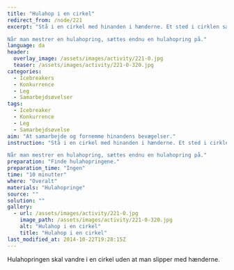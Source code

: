 ```yaml
---
title: "Hulahop i en cirkel"
redirect_from: /node/221
excerpt: "Stå i en cirkel med hinanden i hænderne. Et sted i cirklen sætter man hulahopringen mellem to personer. Det gælder om så hurtigt som muligt at få den tilbage til udgangspunktet.

Når man mestrer en hulahopring, sættes endnu en hulahopring på."
language: da
header:
  overlay_image: /assets/images/activity/221-0.jpg
  teaser: /assets/images/activity/221-0-320.jpg
categories:
  - Icebreakers
  - Konkurrence
  - Leg
  - Samarbejdsøvelser
tags:
  - Icebreaker
  - Konkurrence
  - Leg
  - Samarbejdsøvelse
aim: "At samarbejde og fornemme hinandens bevægelser."
instruction: "Stå i en cirkel med hinanden i hænderne. Et sted i cirklen sætter man hulahopringen mellem to personer. Det gælder om så hurtigt som muligt at få den tilbage til udgangspunktet.

Når man mestrer en hulahopring, sættes endnu en hulahopring på."
preparation: "Finde hulahopringene."
preparation_time: "Ingen"
time: "10 minutter"
where: "Overalt"
materials: "Hulahopringe"
source: ""
solution: ""
gallery:
  - url: /assets/images/activity/221-0.jpg
    image_path: /assets/images/activity/221-0-320.jpg
    alt: "Hulahop i en cirkel"
    title: "Hulahop i en cirkel"
last_modified_at: 2014-10-22T19:28:15Z
---
```

Hulahopringen skal vandre i en cirkel uden at man slipper med hænderne.
